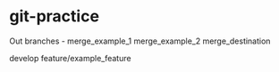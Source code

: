 # git-practice
Out branches - 
merge_example_1
merge_example_2
merge_destination

develop
feature/example_feature
